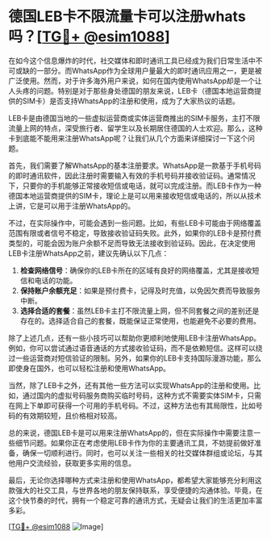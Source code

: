 # 德国LEB卡不限流量卡可以注册whats吗？[[TG💪+ @esim1088](https://t.me/s/esim1088)]

在如今这个信息爆炸的时代，社交媒体和即时通讯工具已经成为我们日常生活中不可或缺的一部分。而WhatsApp作为全球用户量最大的即时通讯应用之一，更是被广泛使用。然而，对于许多海外用户来说，如何在国内使用WhatsApp却是一个让人头疼的问题。特别是对于那些身处德国的朋友来说，LEB卡（德国本地运营商提供的SIM卡）是否支持WhatsApp的注册和使用，成为了大家热议的话题。

LEB卡是由德国当地的一些虚拟运营商或实体运营商推出的SIM卡服务，主打不限流量上网的特点，深受旅行者、留学生以及长期居住德国的人士欢迎。那么，这种卡到底能不能用来注册WhatsApp呢？让我们从几个方面来详细探讨一下这个问题。

首先，我们需要了解WhatsApp的基本注册要求。WhatsApp是一款基于手机号码的即时通讯软件，因此注册时需要输入有效的手机号码并接收验证码。通常情况下，只要你的手机能够正常接收短信或电话，就可以完成注册。而LEB卡作为一种德国本地运营商提供的SIM卡，理论上是可以用来接收短信或电话的，所以从技术上讲，它是可以用于注册WhatsApp的。

不过，在实际操作中，可能会遇到一些问题。比如，有些LEB卡可能由于网络覆盖范围有限或者信号不稳定，导致接收验证码失败。此外，如果你的LEB卡是预付费类型的，可能会因为账户余额不足而导致无法接收到验证码。因此，在决定使用LEB卡注册WhatsApp之前，建议先确认以下几点：

1. **检查网络信号**：确保你的LEB卡所在的区域有良好的网络覆盖，尤其是接收短信和电话的功能。
2. **保持账户余额充足**：如果是预付费卡，记得及时充值，以免因欠费而导致服务中断。
3. **选择合适的套餐**：虽然LEB卡主打不限流量上网，但不同套餐之间的差别还是存在的。选择适合自己的套餐，既能保证正常使用，也能避免不必要的费用。

除了上述几点，还有一些小技巧可以帮助你更顺利地使用LEB卡注册WhatsApp。例如，你可以尝试通过语音通话的方式接收验证码，而不是依赖短信。这样可以绕过一些运营商对短信验证的限制。另外，如果你的LEB卡支持国际漫游功能，那么即使身在国外，也可以轻松注册和使用WhatsApp。

当然，除了LEB卡之外，还有其他一些方法可以实现WhatsApp的注册和使用。比如，通过国内的虚拟号码服务商购买临时号码，这种方式不需要实体SIM卡，只需在网上下单即可获得一个可用的手机号码。不过，这种方法也有其局限性，比如号码的有效期较短，且价格相对较高。

总的来说，德国LEB卡是可以用来注册WhatsApp的，但在实际操作中需要注意一些细节问题。如果你正在考虑使用LEB卡作为你的主要通讯工具，不妨提前做好准备，确保一切顺利进行。同时，也可以关注一些相关的社交媒体群组或论坛，与其他用户交流经验，获取更多实用的信息。

最后，无论你选择哪种方式来注册和使用WhatsApp，都希望大家能够充分利用这款强大的社交工具，与世界各地的朋友保持联系，享受便捷的沟通体验。毕竟，在这个快节奏的时代，拥有一个稳定可靠的通讯方式，无疑会让我们的生活更加丰富多彩。

[[TG💪+ @esim1088](https://t.me/s/esim1088) ![Image](https://i.postimg.cc/4NQfJmqS/Snipaste-2025-05-13-00-14-12.png)]